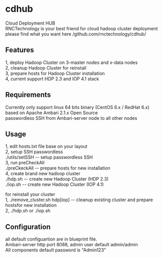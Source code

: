 # cdhub
Cloud Deployment HUB<br>
RNCTechnology is your best friend for cloud hadoop cluster deployment<br>
please find what you want here /github.com/rnctechnology/cdhub/ <br>

## Features
1, deploy Hadoop Cluster on 3-master nodes and x-data nodes<br>
2, cleanup Hadoop Cluster for reinstall<br>
3, prepare hosts for Hadoop Cluster installation<br>
4, current support HDP 2.3 and IOP 4.1 stack<br>

## Requirements
Currently only support linux 64 bits binary (CentOS 6.x / RedHat 6.x)<br>
based on Apache Ambari 2.1.x Open Source<br>
passwordless SSH from Ambari-server node to all other nodes<br>

## Usage
1, edit hosts.txt file base on your layout <br>
2, setup SSH passwordless <br>
   ./utils/setSSH -- setup passwordless SSH<br>
3, run preCheckAll <br>
   ./preCkeckAll -- prepare hosts for new installation<br> 
4, create brand new hadoop cluster<br>
   ./hdp.sh   -- create new Hadoop Cluster (HDP 2.3)<br>
   ./iop.sh   -- create new Hadoop Cluster (IOP 4.1)<br>

for reinstall your cluster <br>
1, ./remove_cluster.sh hdp[iop]  -- cleanup existing cluster and prepare hostsfor new installation<br>
2, ./hdp.sh or ./iop.sh <br>


## Configuration
 all default configuartion are in blueprint file.<br>
 Ambari-server http port 8088, admin user default admin/admin<br>
 All components default password is "Admin123"<br>
